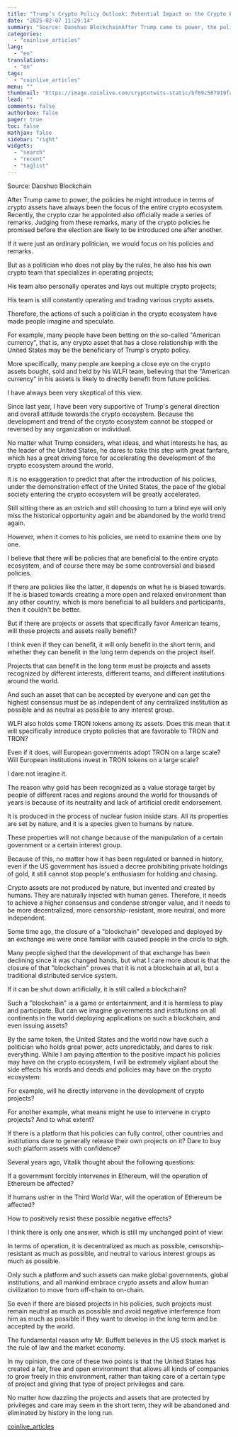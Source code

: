```yaml
---
title: "Trump’s Crypto Policy Outlook: Potential Impact on the Crypto Ecosystem"
date: "2025-02-07 11:29:14"
summary: "Source: Daoshuo BlockchainAfter Trump came to power, the policies he might introduce in terms of crypto assets have always been the focus of the entire crypto ecosystem. Recently, the crypto czar he appointed also officially made a series of remarks. Judging from these remarks, many of the crypto policies he..."
categories:
  - "coinlive_articles"
lang:
  - "en"
translations:
  - "en"
tags:
  - "coinlive_articles"
menu: ""
thumbnail: "https://image.coinlive.com/cryptotwits-static/bf69c587919fa04efb3ff7ba3b76b675.jpg"
lead: ""
comments: false
authorbox: false
pager: true
toc: false
mathjax: false
sidebar: "right"
widgets:
  - "search"
  - "recent"
  - "taglist"
---
```


Source: Daoshuo Blockchain

After Trump came to power, the policies he might introduce in terms of crypto assets have always been the focus of the entire crypto ecosystem. Recently, the crypto czar he appointed also officially made a series of remarks. Judging from these remarks, many of the crypto policies he promised before the election are likely to be introduced one after another.

If it were just an ordinary politician, we would focus on his policies and remarks.

But as a politician who does not play by the rules, he also has his own crypto team that specializes in operating projects;

His team also personally operates and lays out multiple crypto projects;

His team is still constantly operating and trading various crypto assets.

Therefore, the actions of such a politician in the crypto ecosystem have made people imagine and speculate.

For example, many people have been betting on the so-called "American currency", that is, any crypto asset that has a close relationship with the United States may be the beneficiary of Trump's crypto policy.

More specifically, many people are keeping a close eye on the crypto assets bought, sold and held by his WLFI team, believing that the "American currency" in his assets is likely to directly benefit from future policies.

I have always been very skeptical of this view.

Since last year, I have been very supportive of Trump's general direction and overall attitude towards the crypto ecosystem. Because the development and trend of the crypto ecosystem cannot be stopped or reversed by any organization or individual.

No matter what Trump considers, what ideas, and what interests he has, as the leader of the United States, he dares to take this step with great fanfare, which has a great driving force for accelerating the development of the crypto ecosystem around the world.

It is no exaggeration to predict that after the introduction of his policies, under the demonstration effect of the United States, the pace of the global society entering the crypto ecosystem will be greatly accelerated.

Still sitting there as an ostrich and still choosing to turn a blind eye will only miss the historical opportunity again and be abandoned by the world trend again.

However, when it comes to his policies, we need to examine them one by one.

I believe that there will be policies that are beneficial to the entire crypto ecosystem, and of course there may be some controversial and biased policies.

If there are policies like the latter, it depends on what he is biased towards. If he is biased towards creating a more open and relaxed environment than any other country, which is more beneficial to all builders and participants, then it couldn't be better.

But if there are projects or assets that specifically favor American teams, will these projects and assets really benefit?

I think even if they can benefit, it will only benefit in the short term, and whether they can benefit in the long term depends on the project itself.

Projects that can benefit in the long term must be projects and assets recognized by different interests, different teams, and different institutions around the world.

And such an asset that can be accepted by everyone and can get the highest consensus must be as independent of any centralized institution as possible and as neutral as possible to any interest group.

WLFI also holds some TRON tokens among its assets. Does this mean that it will specifically introduce crypto policies that are favorable to TRON and TRON?

Even if it does, will European governments adopt TRON on a large scale? Will European institutions invest in TRON tokens on a large scale?

I dare not imagine it.

The reason why gold has been recognized as a value storage target by people of different races and regions around the world for thousands of years is because of its neutrality and lack of artificial credit endorsement.

It is produced in the process of nuclear fusion inside stars. All its properties are set by nature, and it is a species given to humans by nature.

These properties will not change because of the manipulation of a certain government or a certain interest group.

Because of this, no matter how it has been regulated or banned in history, even if the US government has issued a decree prohibiting private holdings of gold, it still cannot stop people's enthusiasm for holding and chasing.

Crypto assets are not produced by nature, but invented and created by humans. They are naturally injected with human genes. Therefore, it needs to achieve a higher consensus and condense stronger value, and it needs to be more decentralized, more censorship-resistant, more neutral, and more independent.

Some time ago, the closure of a "blockchain" developed and deployed by an exchange we were once familiar with caused people in the circle to sigh.

Many people sighed that the development of that exchange has been declining since it was changed hands, but what I care more about is that the closure of that "blockchain" proves that it is not a blockchain at all, but a traditional distributed service system.

If it can be shut down artificially, it is still called a blockchain?

Such a "blockchain" is a game or entertainment, and it is harmless to play and participate. But can we imagine governments and institutions on all continents in the world deploying applications on such a blockchain, and even issuing assets?

By the same token, the United States and the world now have such a politician who holds great power, acts unpredictably, and dares to risk everything. While I am paying attention to the positive impact his policies may have on the crypto ecosystem, I will be extremely vigilant about the side effects his words and deeds and policies may have on the crypto ecosystem:

For example, will he directly intervene in the development of crypto projects?

For another example, what means might he use to intervene in crypto projects? And to what extent?

If there is a platform that his policies can fully control, other countries and institutions dare to generally release their own projects on it? Dare to buy such platform assets with confidence?

Several years ago, Vitalik thought about the following questions:

If a government forcibly intervenes in Ethereum, will the operation of Ethereum be affected?

If humans usher in the Third World War, will the operation of Ethereum be affected?

How to positively resist these possible negative effects?

I think there is only one answer, which is still my unchanged point of view:

In terms of operation, it is decentralized as much as possible, censorship-resistant as much as possible, and neutral to various interest groups as much as possible.

Only such a platform and such assets can make global governments, global institutions, and all mankind embrace crypto assets and allow human civilization to move from off-chain to on-chain.

So even if there are biased projects in his policies, such projects must remain neutral as much as possible and avoid negative interference from him as much as possible if they want to develop in the long term and be accepted by the world.

The fundamental reason why Mr. Buffett believes in the US stock market is the rule of law and the market economy.

In my opinion, the core of these two points is that the United States has created a fair, free and open environment that allows all kinds of companies to grow freely in this environment, rather than taking care of a certain type of project and giving that type of project privileges and care.

No matter how dazzling the projects and assets that are protected by privileges and care may seem in the short term, they will be abandoned and eliminated by history in the long run.

[coinlive_articles](https://www.coinlive.com/news/trump-s-crypto-policy-outlook-potential-impact-on-the-crypto-ecosystem)
